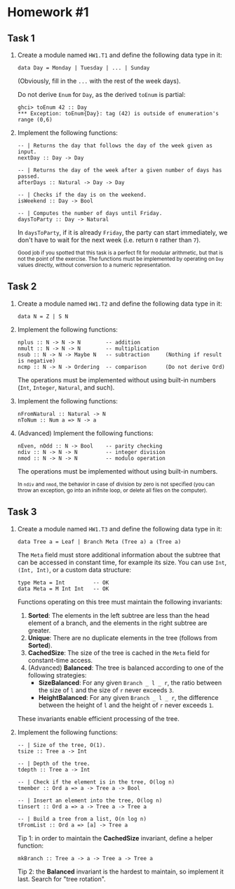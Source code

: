 Homework #1
===========

Task 1
------

1. Create a module named `HW1.T1` and define the following data type in it:

   ```
   data Day = Monday | Tuesday | ... | Sunday
   ```

   (Obviously, fill in the `...` with the rest of the week days).

   Do not derive `Enum` for `Day`, as the derived `toEnum` is partial:

   ```
   ghci> toEnum 42 :: Day
   *** Exception: toEnum{Day}: tag (42) is outside of enumeration's range (0,6)
   ```

2. Implement the following functions:

   ```
   -- | Returns the day that follows the day of the week given as input.
   nextDay :: Day -> Day

   -- | Returns the day of the week after a given number of days has passed.
   afterDays :: Natural -> Day -> Day

   -- | Checks if the day is on the weekend.
   isWeekend :: Day -> Bool

   -- | Computes the number of days until Friday.
   daysToParty :: Day -> Natural
   ```

   In `daysToParty`, if it is already `Friday`, the party can start
   immediately, we don't have to wait for the next week (i.e. return `0` rather than `7`).

   <small>Good job if you spotted that this task is a perfect fit for modular
   arithmetic, but that is not the point of the exercise. The functions must
   be implemented by operating on `Day` values directly, without conversion to
   a numeric representation. </small>

Task 2
------

1. Create a module named `HW1.T2` and define the following data type in it:

   ```
   data N = Z | S N
   ```

2. Implement the following functions:

   ```
   nplus :: N -> N -> N        -- addition
   nmult :: N -> N -> N        -- multiplication
   nsub :: N -> N -> Maybe N   -- subtraction     (Nothing if result is negative)
   ncmp :: N -> N -> Ordering  -- comparison      (Do not derive Ord)
   ```

   The operations must be implemented without using built-in numbers (`Int`,
   `Integer`, `Natural`, and such).

3. Implement the following functions:

   ```
   nFromNatural :: Natural -> N
   nToNum :: Num a => N -> a
   ```

4. (Advanced) Implement the following functions:

   ```
   nEven, nOdd :: N -> Bool    -- parity checking
   ndiv :: N -> N -> N         -- integer division
   nmod :: N -> N -> N         -- modulo operation
   ```

   The operations must be implemented without using built-in numbers.

   <small>In `ndiv` and `nmod`, the behavior in case of division by zero is not
   specified (you can throw an exception, go into an inifnite loop, or delete
   all files on the computer).</small>

Task 3
------

1. Create a module named `HW1.T3` and define the following data type in it:

   ```
   data Tree a = Leaf | Branch Meta (Tree a) a (Tree a)
   ```

   The `Meta` field must store additional information about the subtree that can
   be accessed in constant time, for example its size. You can use `Int`,
   `(Int, Int)`, or a custom data structure:

   ```
   type Meta = Int         -- OK
   data Meta = M Int Int   -- OK
   ```

   Functions operating on this tree must maintain the following invariants:

   1. **Sorted**: The elements in the left subtree are less than the head element of a branch,
      and the elements in the right subtree are greater.
   2. **Unique**: There are no duplicate elements in the tree (follows from **Sorted**).
   3. **CachedSize**: The size of the tree is cached in the `Meta` field for
      constant-time access.
   4. (Advanced) **Balanced**: The tree is balanced according to one of the
      following strategies:
      * **SizeBalanced**: For any given `Branch _ l _ r`, the ratio
        between the size of `l` and the size of `r` never exceeds `3`.
      * **HeightBalanced**: For any given `Branch _ l _ r`, the difference
        between the height of `l` and the height of `r` never exceeds `1`.

   These invariants enable efficient processing of the tree.

2. Implement the following functions:

   ```
   -- | Size of the tree, O(1).
   tsize :: Tree a -> Int

   -- | Depth of the tree.
   tdepth :: Tree a -> Int

   -- | Check if the element is in the tree, O(log n)
   tmember :: Ord a => a -> Tree a -> Bool

   -- | Insert an element into the tree, O(log n)
   tinsert :: Ord a => a -> Tree a -> Tree a

   -- | Build a tree from a list, O(n log n)
   tFromList :: Ord a => [a] -> Tree a
   ```

   Tip 1: in order to maintain the **CachedSize** invariant, define a helper function:

   ```
   mkBranch :: Tree a -> a -> Tree a -> Tree a
   ```

   Tip 2: the **Balanced** invariant is the hardest to maintain, so implement it
   last. Search for "tree rotation".
